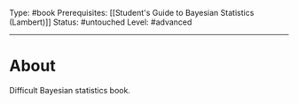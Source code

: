 Type: #book
Prerequisites: [[Student's Guide to Bayesian Statistics (Lambert)]]
Status: #untouched 
Level: #advanced 

----
# About

Difficult Bayesian statistics book.
